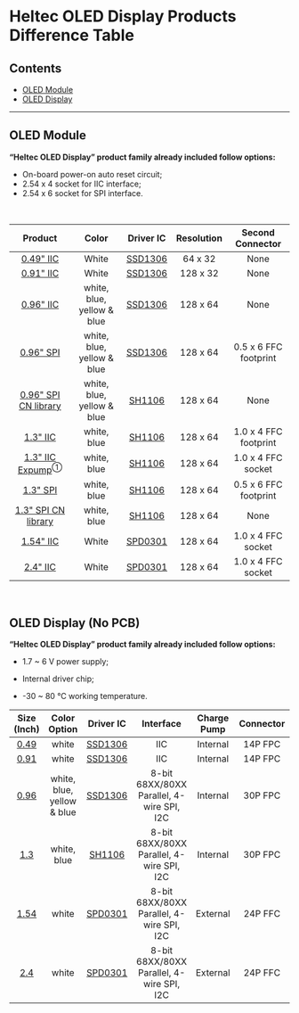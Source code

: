# Heltec OLED Display Products Difference Table

## Contents

- [OLED Module](#OLED-Module)
- [OLED Display](#OLED-Display-(No-PCB))

------

## OLED Module

**“Heltec OLED Display” product family already included follow options:**

- On-board power-on auto reset circuit;
- 2.54 x 4 socket for IIC interface;
- 2.54 x 6 socket for SPI interface.

&nbsp;

|                           Product                            |           Color            |                          Driver IC                           | Resolution |   Second Connector    |
| :----------------------------------------------------------: | :------------------------: | :----------------------------------------------------------: | :--------: | :-------------------: |
|      [0.49" IIC](https://heltec.org/project/049-oled/)       |           White            | [SSD1306](https://docs.heltec.cn/download/oled/SSD1306-Revision_1.1_(Charge_Pump).pdf) |  64 x 32   |         None          |
|      [0.91" IIC](https://heltec.org/project/091-oled/)       |           White            | [SSD1306](https://docs.heltec.cn/download/oled/SSD1306-Revision_1.1_(Charge_Pump).pdf) |  128 x 32  |         None          |
|      [0.96" IIC](https://heltec.org/project/096-oled/)       | white, blue, yellow & blue | [SSD1306](https://docs.heltec.cn/download/oled/SSD1306-Revision_1.1_(Charge_Pump).pdf) |  128 x 64  |         None          |
|      [0.96" SPI](https://heltec.org/project/096-oled/)       | white, blue, yellow & blue | [SSD1306](https://docs.heltec.cn/download/oled/SSD1306-Revision_1.1_(Charge_Pump).pdf) |  128 x 64  | 0.5 x 6 FFC footprint |
| [0.96" SPI CN library](https://heltec.org/project/096-oled/) | white, blue, yellow & blue | [SH1106](https://docs.heltec.cn/download/oled/SH1106_V2.3.pdf) |  128 x 64  |         None          |
|       [1.3" IIC](https://heltec.org/project/13-oled/)        |        white, blue         | [SH1106](https://docs.heltec.cn/download/oled/SH1106_V2.3.pdf) |  128 x 64  | 1.0 x 4 FFC footprint |
| [1.3" IIC Expump](https://heltec.org/project/13-oled/)<sup>①</sup> |        white, blue         | [SH1106](https://docs.heltec.cn/download/oled/SH1106_V2.3.pdf) |  128 x 64  |  1.0 x 4 FFC socket   |
|       [1.3" SPI](https://heltec.org/project/13-oled/)        |        white, blue         | [SH1106](https://docs.heltec.cn/download/oled/SH1106_V2.3.pdf) |  128 x 64  | 0.5 x 6 FFC footprint |
|  [1.3" SPI CN library](https://heltec.org/project/13-oled/)  |        white, blue         | [SH1106](https://docs.heltec.cn/download/oled/SH1106_V2.3.pdf) |  128 x 64  |         None          |
|      [1.54" IIC](https://heltec.org/project/154-oled/)       |           White            | [SPD0301](https://docs.heltec.cn/download/oled/SPD0301_0.1.pdf) |  128 x 64  |  1.0 x 4 FFC socket   |
|       [2.4" IIC](https://heltec.org/project/13-oled/)        |           White            | [SPD0301](https://docs.heltec.cn/download/oled/SPD0301_0.1.pdf) |  128 x 64  |  1.0 x 4 FFC socket   |

&nbsp;

## OLED Display (No PCB)

**“Heltec OLED Display” product family already included follow options:**

- 1.7 ~ 6 V power supply;
- Internal driver chip;

- -30 ~ 80 ℃ working temperature.

  

|                   Size (Inch)                   |        Color Option        |                          Driver IC                           |                 Interface                 | Charge Pump | Connector |   Assemble Method    | Resolution |
| :---------------------------------------------: | :------------------------: | :----------------------------------------------------------: | :---------------------------------------: | :---------: | :-------: | :------------------: | :--------: |
| [0.49](https://heltec.org/product/oled-no-pcb/) |           white            | [SSD1306](https://docs.heltec.cn/download/oled/SSD1306-Revision_1.1_(Charge_Pump).pdf) |                    IIC                    |  Internal   |  14P FPC  |      soldering       |  64 x 32   |
| [0.91](https://heltec.org/product/oled-no-pcb/) |           white            | [SSD1306](https://docs.heltec.cn/download/oled/SSD1306-Revision_1.1_(Charge_Pump).pdf) |                    IIC                    |  Internal   |  14P FPC  |      soldering       |  128 x 32  |
| [0.96](https://heltec.org/product/oled-no-pcb/) | white, blue, yellow & blue | [SSD1306](https://docs.heltec.cn/download/oled/SSD1306-Revision_1.1_(Charge_Pump).pdf) | 8-bit 68XX/80XX Parallel, 4-wire SPI, I2C |  Internal   |  30P FPC  |      soldering       |  128 x 64  |
| [1.3](https://heltec.org/product/oled-no-pcb/)  |        white, blue         | [SH1106](https://docs.heltec.cn/download/oled/SH1106_V2.3.pdf) | 8-bit 68XX/80XX Parallel, 4-wire SPI, I2C |  Internal   |  30P FPC  |      soldering       |  128 x 64  |
| [1.54](https://heltec.org/product/oled-no-pcb/) |           white            | [SPD0301](https://docs.heltec.cn/download/oled/SPD0301_0.1.pdf) | 8-bit 68XX/80XX Parallel, 4-wire SPI, I2C |  External   |  24P FFC  | 0.5 x 24P FFC Socket |  128 x 64  |
| [2.4](https://heltec.org/product/oled-no-pcb/)  |           white            | [SPD0301](https://docs.heltec.cn/download/oled/SPD0301_0.1.pdf) | 8-bit 68XX/80XX Parallel, 4-wire SPI, I2C |  External   |  24P FFC  | 0.5 x 24P FFC Socket |  128 x 64  |


